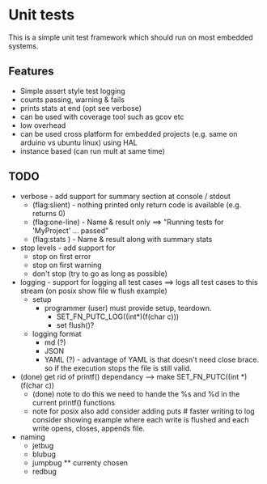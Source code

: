 # Unit tests

This is a simple unit test framework which should run on most embedded systems.

## Features 
* Simple assert style test logging
* counts passing, warning & fails
* prints stats at end (opt see verbose)
* can be used with coverage tool such as gcov etc
* low overhead
* can be used cross platform for embedded projects (e.g. same on arduino vs ubuntu linux) using HAL
* instance based (can run mult at same time)

## TODO
* verbose - add support for summary section at console / stdout
    * (flag:slient)   - nothing printed only return code is available (e.g. returns 0)
    * (flag:one-line) - Name & result only ==> "Running tests for 'MyProject' ... passed"
    * (flag:stats )   - Name & result along with summary stats
* stop levels - add support for
    * stop on first error
    * stop on first warning
    * don't stop (try to go as long as possible)
* logging - support for logging all test cases ==> logs all test cases to this stream (on posix show file w flush example)
    * setup
        * programmer (user) must provide setup, teardown. 
            * SET_FN_PUTC_LOG((int*)(f(char c))) 
            * set flush()?
    * logging format 
        * md (?)
        * JSON
        * YAML (?) - advantage of YAML is that doesn't need close brace.  so if the execution stops the file is still valid.
* (done) get rid of printf() dependancy --> make SET_FN_PUTC((int *)(f(char c))
    * (done) note to do this we need to hande the %s and %d in the current printf() functions
    * note for posix also add
        consider adding puts  # faster writing to log
        consider showing example where each write is flushed and each write opens, closes, appends file.
* naming
    * jetbug
    * blubug
    * jumpbug ** currenty chosen
    * redbug


